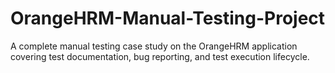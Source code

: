 # OrangeHRM-Manual-Testing-Project
A complete manual testing case study on the OrangeHRM application covering test documentation, bug reporting, and test execution lifecycle.
